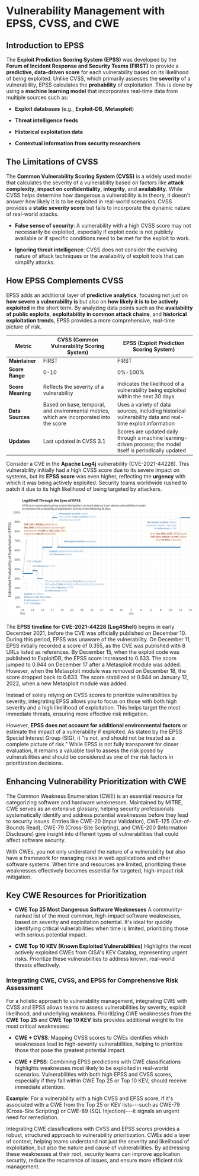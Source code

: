 # Vulnerability Management with EPSS, CVSS, and CWE

## **Introduction to EPSS**

The **Exploit Prediction Scoring System (EPSS)** was developed by the **Forum of Incident Response and Security Teams (FIRST)** to provide a **predictive, data-driven score** for each vulnerability based on its likelihood of being exploited. Unlike CVSS, which primarily assesses the **severity** of a vulnerability, EPSS calculates the **probability** of exploitation. This is done by using a **machine learning model** that incorporates real-time data from multiple sources such as:

- **Exploit databases** (e.g., **Exploit-DB**, **Metasploit**)

- **Threat intelligence feeds**

- **Historical exploitation data**

- **Contextual information from security researchers**

## **The Limitations of CVSS**

The **Common Vulnerability Scoring System (CVSS)** is a widely used model that calculates the severity of a vulnerability based on factors like **attack complexity**, **impact on confidentiality**, **integrity**, and **availability**. While CVSS helps determine how dangerous a vulnerability is in theory, it doesn't answer how likely it is to be exploited in real-world scenarios. CVSS provides a **static severity score** but fails to incorporate the dynamic nature of real-world attacks.

- **False sense of security**: A vulnerability with a high CVSS score may not necessarily be exploited, especially if exploit code is not publicly available or if specific conditions need to be met for the exploit to work.

- **Ignoring threat intelligence**: CVSS does not consider the evolving nature of attack techniques or the availability of exploit tools that can simplify attacks.

## **How EPSS Complements CVSS**

EPSS adds an additional layer of **predictive analytics**, focusing not just on **how severe a vulnerability is** but also on **how likely it is to be actively exploited** in the short term. By analyzing data points such as the **availability of public exploits**, **exploitability in common attack chains**, and **historical exploitation trends**, EPSS provides a more comprehensive, real-time picture of risk.

| **Metric**               | **CVSS (Common Vulnerability Scoring System)**        | **EPSS (Exploit Prediction Scoring System)**              |
|--------------------------|-------------------------------------------------------|-----------------------------------------------------------|
| **Maintainer**           | FIRST                                                 | FIRST                                                     |
| **Score Range**          | 0-10                                                  | 0%-100%                                                   |
| **Score Meaning**        | Reflects the severity of a vulnerability               | Indicates the likelihood of a vulnerability being exploited within the next 30 days |
| **Data Sources**         | Based on base, temporal, and environmental metrics, which are incorporated into the score | Uses a variety of data sources, including historical vulnerability data and real-time exploit information |
| **Updates**              | Last updated in CVSS 3.1                              | Scores are updated daily through a machine learning-driven process; the model itself is periodically updated |

Consider a CVE in the **Apache Log4j** vulnerability (CVE-2021-44228). This vulnerability initially had a high CVSS score due to its severe impact on systems, but its **EPSS score** was even higher, reflecting the **urgency** with which it was being actively exploited. Security teams worldwide rushed to patch it due to its high likelihood of being targeted by attackers.

![image-20241112-023532.png](images/epss-scoring/1.png)

The **EPSS timeline for CVE-2021-44228 (Log4Shell)** begins in early December 2021, before the CVE was officially published on December 10. During this period, EPSS was unaware of the vulnerability. On December 11, EPSS initially recorded a score of 0.355, as the CVE was published with 8 URLs listed as references. By December 15, when the exploit code was published to ExploitDB, the EPSS score increased to 0.633. The score jumped to 0.944 on December 17 after a Metasploit module was added. However, when the Metasploit module was removed on December 18, the score dropped back to 0.633. The score stabilized at 0.944 on January 12, 2022, when a new Metasploit module was added.

Instead of solely relying on CVSS scores to prioritize vulnerabilities by severity, integrating EPSS allows you to focus on those with both high severity and a high likelihood of exploitation. This helps target the most immediate threats, ensuring more effective risk mitigation.

However, **EPSS does not account for additional environmental factors** or estimate the impact of a vulnerability if exploited. As stated by the EPSS Special Interest Group (SIG), it "is not, and should not be treated as a complete picture of risk." While EPSS is not fully transparent for closer evaluation, it remains a valuable tool to assess the risk posed by vulnerabilities and should be considered as one of the risk factors in prioritization decisions.

## **Enhancing Vulnerability Prioritization with CWE**

The Common Weakness Enumeration (CWE) is an essential resource for categorizing software and hardware weaknesses. Maintained by MITRE, CWE serves as an extensive glossary, helping security professionals systematically identify and address potential weaknesses before they lead to security issues. Entries like CWE-20 (Input Validation), CWE-125 (Out-of-Bounds Read), CWE-79 (Cross-Site Scripting), and CWE-200 (Information Disclosure) give insight into different types of vulnerabilities that could affect software security.

With CWEs, you not only understand the nature of a vulnerability but also have a framework for managing risks in web applications and other software systems. When time and resources are limited, prioritizing these weaknesses effectively becomes essential for targeted, high-impact risk mitigation.

## Key CWE Resources for Prioritization

- **CWE Top 25 Most Dangerous Software Weaknesses**
    A community-ranked list of the most common, high-impact software weaknesses, based on severity and exploitation potential. It's ideal for quickly identifying critical vulnerabilities when time is limited, prioritizing those with serious potential impact.

- **CWE Top 10 KEV (Known Exploited Vulnerabilities)**
    Highlights the most actively exploited CWEs from CISA's KEV Catalog, representing urgent risks. Prioritize these vulnerabilities to address known, real-world threats effectively.

### Integrating CWE, CVSS, and EPSS for Comprehensive Risk Assessment

For a holistic approach to vulnerability management, integrating CWE with CVSS and EPSS allows teams to assess vulnerabilities by severity, exploit likelihood, and underlying weakness. Prioritizing CWE weaknesses from the **CWE Top 25** and **CWE Top 10 KEV** lists provides additional weight to the most critical weaknesses:

- **CWE + CVSS**: Mapping CVSS scores to CWEs identifies which weaknesses lead to high-severity vulnerabilities, helping to prioritize those that pose the greatest potential impact.

- **CWE + EPSS**: Combining EPSS predictions with CWE classifications highlights weaknesses most likely to be exploited in real-world scenarios. Vulnerabilities with both high EPSS and CVSS scores, especially if they fall within CWE Top 25 or Top 10 KEV, should receive immediate attention.

**Example**: For a vulnerability with a high CVSS and EPSS score, if it's associated with a CWE from the Top 25 or KEV lists---such as CWE-79 (Cross-Site Scripting) or CWE-89 (SQL Injection)---it signals an urgent need for remediation.

Integrating CWE classifications with CVSS and EPSS scores provides a robust, structured approach to vulnerability prioritization. CWEs add a layer of context, helping teams understand not just the severity and likelihood of exploitation, but also the nature and cause of vulnerabilities. By addressing these weaknesses at their root, security teams can improve application security, reduce the recurrence of issues, and ensure more efficient risk management.
